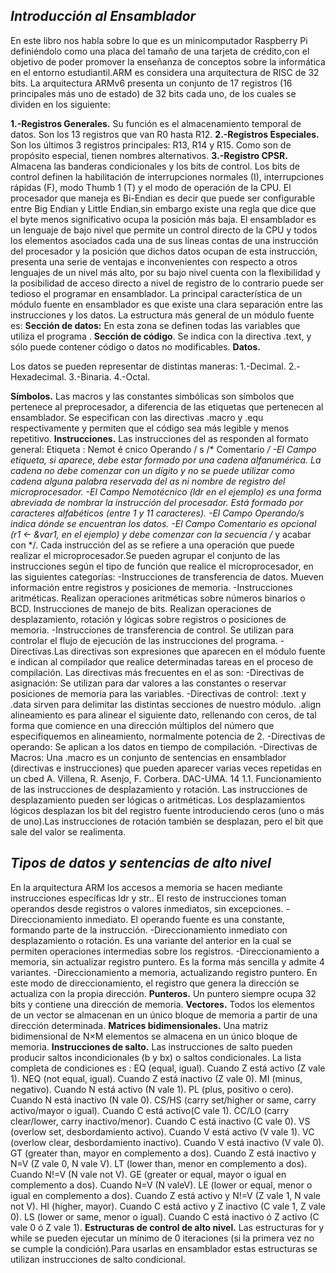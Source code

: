 

***Introducción al Ensamblador***
----------------------------------------------------------
En este libro nos habla sobre lo que es un minicomputador Raspberry Pi definiéndolo 
como una placa del tamaño de una tarjeta de crédito,con el objetivo de poder promover
la enseñanza de conceptos sobre la informática en el entorno estudiantil.ARM es considera
una arquitectura de RISC de 32 bits.
La arquitectura ARMv6 presenta un conjunto de 17 registros (16 principales más uno de estado)
de 32 bits cada uno, de los cuales se dividen en los siguiente:

**1.-Registros Generales.** Su función es el almacenamiento temporal de datos. Son los 13 registros
que van R0 hasta R12.
**2.-Registros Especiales.** Son los últimos 3 registros principales: R13, R14 y R15. Como son de 
propósito especial, tienen nombres alternativos.
**3.-Registro CPSR.** Almacena las banderas condicionales y los bits de control. 
Los bits de control definen la habilitación de interrupciones normales (I), interrupciones rápidas
(F), modo Thumb 1 (T) y el modo de operación de la CPU. 
El procesador que maneja es Bi-Endian es decir que puede ser configurable entre Big Endian y Little
Endian,sin embargo existe una regla que dice que el byte menos significativo ocupa la posición más baja.
El ensamblador es un lenguaje de bajo nivel que permite un control directo de
la CPU y todos los elementos asociados cada una de sus líneas contas de una instrucción del procesador y
la posición que dichos datos ocupan de esta instrucción, presenta una serie de ventajas e inconvenientes 
con respecto a otros lenguajes de un nivel más alto, por su bajo nivel cuenta con la flexibilidad y la 
posibilidad de acceso directo a nivel de registro de lo contrario puede ser tedioso el programar en ensamblador.
La principal característica de un módulo fuente en ensamblador es que existe una clara separación entre las instrucciones 
y los datos. La estructura más general de un módulo fuente es:
**Sección de datos:** En esta zona se definen todas las variables que utiliza el programa .
**Sección de código**. Se indica con la directiva .text, y sólo puede contener código o datos no modificables.
**Datos.**

Los datos se pueden representar de distintas maneras:
1.-Decimal.
2.-Hexadecimal.
3.-Binaria.
4.-Octal.

**Símbolos.**
Las macros y las constantes simbólicas son símbolos que pertenece al preprocesador, a diferencia de las etiquetas que pertenecen al ensamblador. Se especifican con las directivas .macro y .equ respectivamente y permiten que el código sea más legible y menos repetitivo. 
**Instrucciones.**
Las instrucciones del as responden al formato general:
Etiqueta : Nemot é cnico Operando / s /* Comentario */
-El Campo etiqueta, si aparece, debe estar formado por una cadena alfanumérica. La cadena no debe comenzar con un dígito y no se puede utilizar como cadena alguna palabra reservada del as ni nombre de registro del microprocesador. 
-El Campo Nemotécnico (ldr en el ejemplo) es una forma abreviada de nombrar la instrucción del procesador. Está formado por caracteres alfabéticos (entre 1 y 11 caracteres). 
-El Campo Operando/s indica dónde se encuentran los datos.
-El Campo Comentario es opcional (r1 <- &var1, en el ejemplo) y debe comenzar con la secuencia /* y acabar con */.
Cada instrucción del as se refiere a una operación que puede realizar el microprocesador.Se pueden agrupar el conjunto de las instrucciones según el tipo de función que  realice el microprocesador, en las siguientes categorías:
-Instrucciones de transferencia de datos.
Mueven información entre registros y posiciones de memoria.
-Instrucciones aritméticas. Realizan operaciones aritméticas sobre números binarios o BCD. Instrucciones de manejo de bits. Realizan operaciones de desplazamiento, rotación y lógicas sobre registros o posiciones de memoria.
-Instrucciones de transferencia de control. Se utilizan para controlar el flujo de ejecución de las instrucciones del programa. 
-Directivas.Las directivas son expresiones que aparecen en el módulo fuente e indican al compilador que realice determinadas tareas en el proceso de compilación.
Las directivas más frecuentes en el as son: 
-Directivas de asignación: Se utilizan para dar valores a las constantes o reservar posiciones de memoria para las variables.
-Directivas de control: .text y .data sirven para delimitar las distintas secciones de nuestro módulo. .align alineamiento es para alinear el siguiente dato, rellenando con ceros, de tal forma que comience en una dirección múltiplos del número que especifiquemos en alineamiento, normalmente potencia de 2.
-Directivas de operando: Se aplican a los datos en tiempo de compilación.
-Directivas de Macros: Una .macro es un conjunto de sentencias en ensamblador (directivas e instrucciones) que pueden aparecer varias veces repetidas en un cbed A. Villena, R. Asenjo, F. Corbera. DAC-UMA. 14 1.1.
Funcionamiento de las instrucciones de desplazamiento y rotación.
Las instrucciones de desplazamiento pueden ser lógicas o aritméticas. Los desplazamientos lógicos desplazan los bit del registro fuente introduciendo ceros (uno o más de uno).Las instrucciones de rotación también se desplazan, pero el bit que sale del valor se realimenta. 


***Tipos de datos y sentencias de alto nivel***
------------------------------------------------------------------------------
En la arquitectura ARM los accesos a memoria se hacen mediante instrucciones específicas ldr y str.. El resto de instrucciones toman operandos desde registros o valores inmediatos, sin excepciones.
-Direccionamiento inmediato. El operando fuente es una constante, formando parte de la instrucción.
-Direccionamiento inmediato con desplazamiento o rotación. Es una variante del anterior en la cual se permiten operaciones intermedias sobre los registros.
-Direccionamiento a memoria, sin actualizar registro puntero. Es la forma más sencilla y admite 4 variantes. 
-Direccionamiento a memoria, actualizando registro puntero. En este modo de direccionamiento, el registro que genera la dirección se actualiza con la propia dirección.
**Punteros.**
Un puntero siempre ocupa 32 bits y contiene una dirección de memoria.
**Vectores.**
Todos los elementos de un vector se almacenan en un único bloque de memoria a partir de una dirección determinada.
**Matrices bidimensionales.**
Una matriz bidimensional de N×M elementos se almacena en un único bloque de memoria.
**Instrucciones de salto.**
Las instrucciones de salto pueden producir saltos incondicionales (b y bx) o saltos condicionales. 
La lista completa de condiciones es : 
EQ (equal, igual). Cuando Z está activo (Z vale 1).
NEQ (not equal, igual). Cuando Z está inactivo (Z vale 0). 
MI (minus, negativo). Cuando N está activo (N vale 1).
PL (plus, positivo o cero). Cuando N está inactivo (N vale 0).
CS/HS (carry set/higher or same, carry activo/mayor o igual). Cuando C está activo(C vale 1).
CC/LO (carry clear/lower, carry inactivo/menor). Cuando C está inactivo (C vale 0).
VS (overlow set, desbordamiento activo). Cuando V está activo (V vale 1). 
VC (overlow clear, desbordamiento inactivo). Cuando V está inactivo (V vale 0).
GT (greater than, mayor en complemento a dos). Cuando Z está inactivo y N=V (Z vale 0, N vale V).
LT (lower than, menor en complemento a dos). Cuando N!=V (N vale not V).
GE (greater or equal, mayor o igual en complemento a dos). Cuando N=V (N valeV). 
LE (lower or equal, menor o igual en complemento a dos). Cuando Z está activo y N!=V (Z vale 1, N vale not V).
HI (higher, mayor). Cuando C está activo y Z inactivo (C vale 1, Z vale 0).
LS (lower or same, menor o igual). Cuando C está inactivo ó Z activo (C vale 0 ó Z vale 1).
**Estructuras de control de alto nivel.**
Las estructuras for y while se pueden ejecutar un mínimo de 0 iteraciones (si la primera vez no se cumple la condición).Para usarlas en ensamblador estas estructuras se utilizan instrucciones de salto condicional. 


